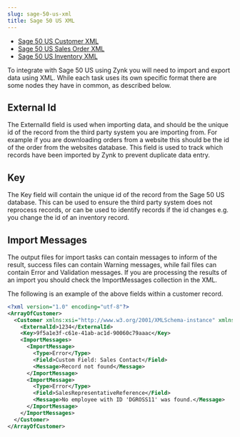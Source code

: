 ```yaml
---
slug: sage-50-us-xml
title: Sage 50 US XML
---
```


 * [Sage 50 US Customer XML](sage-50-us-customer-xml)
 * [Sage 50 US Sales Order XML](sage-50-us-sales-order-xml)
 * [Sage 50 US Inventory XML](sage-50-us-inventory-xml)

To integrate with Sage 50 US using Zynk you will need to import and export data using XML. While each task uses its own specific format there are some nodes they have in common, as described below.   

## External Id
The ExternalId field is used when importing data, and should be the unique id of the record from the third party system you are importing from. For example if you are downloading orders from a website this should be the id of the order from the websites database. This field is used to track which records have been imported by Zynk to prevent duplicate data entry. 

## Key
The Key field will contain the unique id of the record from the Sage 50 US database. This can be used to ensure the third party system does not reprocess records, or can be used to identify records if the id changes e.g. you change the id of an inventory record. 

## Import Messages
The output files for import tasks can contain messages to inform of the result, success files can contain Warning messages, while fail files can contain Error and Validation messages. If you are processing the results of an import you should check the ImportMessages collection in the XML.  

The following is an example of the above fields within a customer record.

```xml
<?xml version="1.0" encoding="utf-8"?>
<ArrayOfCustomer>
  <Customer xmlns:xsi="http://www.w3.org/2001/XMLSchema-instance" xmlns:xsd="http://www.w3.org/2001/XMLSchema">
    <ExternalId>1234</ExternalId>
    <Key>9f5a1e3f-c61e-41ab-ac1d-90060c79aaac</Key>
    <ImportMessages>
      <ImportMessage>
        <Type>Error</Type>
        <Field>Custom Field: Sales Contact</Field>
        <Message>Record not found</Message>
      </ImportMessage>
      <ImportMessage>
        <Type>Error</Type>
        <Field>SalesRepresentativeReference</Field>
        <Message>No employee with ID 'DGROSS11' was found.</Message>
      </ImportMessage>
    </ImportMessages>
  </Customer>
</ArrayOfCustomer>
```
